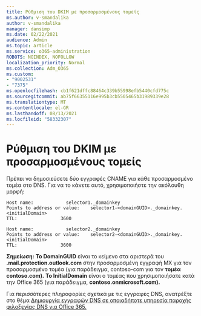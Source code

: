 ```yaml
---
title: Ρύθμιση του DKIM με προσαρμοσμένους τομείς
ms.author: v-smandalika
author: v-smandalika
manager: dansimp
ms.date: 02/22/2021
audience: Admin
ms.topic: article
ms.service: o365-administration
ROBOTS: NOINDEX, NOFOLLOW
localization_priority: Normal
ms.collection: Adm_O365
ms.custom:
- "9002531"
- "7375"
ms.openlocfilehash: cb1f621dffc88464c339b55998efb5440cfd775c
ms.sourcegitcommit: ab75f66355116e995b3cb5505465b31989339e28
ms.translationtype: MT
ms.contentlocale: el-GR
ms.lasthandoff: 08/13/2021
ms.locfileid: "58332307"
---
```

# <a name="set-up-dkim-with-custom-domains"></a>Ρύθμιση του DKIM με προσαρμοσμένους τομείς

Πρέπει να δημοσιεύσετε δύο εγγραφές CNAME για κάθε προσαρμοσμένο τομέα στο DNS. Για να το κάνετε αυτό, χρησιμοποιήστε την ακόλουθη μορφή:

```console
Host name:            selector1._domainkey
Points to address or value:    selector1-<domainGUID>._domainkey.<initialDomain>
TTL:                3600

Host name:            selector2._domainkey
Points to address or value:    selector2-<domainGUID>._domainkey.<initialDomain>
TTL:                3600
```
**Σημείωση:** **Το DomainGUID** είναι το κείμενο στα αριστερά του **.mail.protection.outlook.com** στην προσαρμοσμένη εγγραφή MX για τον προσαρμοσμένο τομέα (για παράδειγμα, contoso-com για τον **τομέα contoso.com).** **Το InitialDomain** είναι ο τομέας που χρησιμοποιήσατε κατά την Office 365 (για παράδειγμα, **contoso.onmicrosoft.com).**

Για περισσότερες πληροφορίες σχετικά με τις εγγραφές DNS, ανατρέξτε στο θέμα [Δημιουργία εγγραφών DNS σε οποιαδήποτε υπηρεσία παροχής φιλοξενίας DNS για Office 365.](https://docs.microsoft.com/microsoft-365/admin/get-help-with-domains/create-dns-records-at-any-dns-hosting-provider)